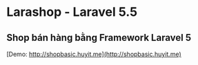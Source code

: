# Larashop - Laravel 5.5
## Shop bán hàng bằng Framework Laravel 5
[Demo: http://shopbasic.huyit.me](http://shopbasic.huyit.me)
